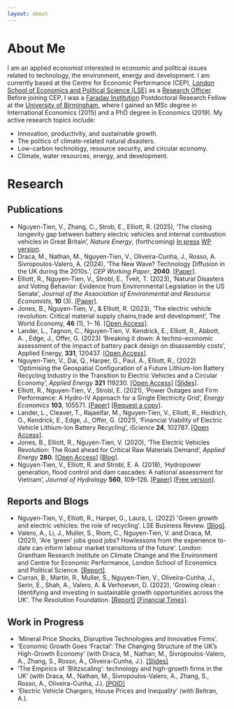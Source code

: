 ```yaml
---
layout: about 
---
```


# About Me
I am an applied economist interested in economic and political issues related to technology, the environment, energy and development. I am currently based at the Centre for Economic Performance (CEP), [London School of Economics and Political Science (LSE)](https://www.lse.ac.uk) as a [Research Officer](https://cep.lse.ac.uk/_new/staff/person.asp?id=10783). Before joining CEP, I was a [Faraday Institution](https://faraday.ac.uk/) Postdoctoral Research Fellow at the [University of Birmingham](https://www.birmingham.ac.uk), where I gained an MSc degree in International Economics (2015) and a PhD degree in Economics (2019). My active research topics include:
* Innovation, productivity, and sustainable growth.
* The politics of climate-related natural disasters.
* Low-carbon technology, resource security, and circular economy.
* Climate, water resources, energy, and development.


# Research
## Publications 
* Nguyen-Tien, V., Zhang, C., Strob, E., Elliott, R. (2025),  ‘The closing longevity gap between battery electric vehicles and internal combustion vehicles in Great Britain’, *Nature Energy*, (forthcoming)  [In press](https://eprints.lse.ac.uk/126554/) [WP version](https://cep.lse.ac.uk/pubs/download/dp1972.pdf).
*	 Draca, M., Nathan, M., Nguyen-Tien, V.,  Oliveira-Cunha, J.,  Rosso, A. Sivropoulos-Valero, A. (2024), ‘The New Wave? Technology Diffusion in the UK during the 2010s.’, *CEP Working Paper*, **2040**. [[Paper]](https://cep.lse.ac.uk/pubs/download/dp2040.pdf).
* Elliott, R., Nguyen-Tien, V., Strobl, E., Tveit, T. (2023), ‘Natural Disasters and Voting Behavior: Evidence from Environmental Legislation in the US Senate’, *Journal of the Association of Environmental and Resource Economists*, **10** (3). [[Paper]](https://www.journals.uchicago.edu/doi/10.1086/722540).
* Jones, B., Nguyen-Tien, V., & Elliott, R. (2023), ‘The electric vehicle revolution: Critical material supply chains,trade and development’, The World Economy, **46** (1), 1– 16. [[Open Access]](https://onlinelibrary.wiley.com/doi/full/10.1111/twec.13345).
* Lander, L., Tagnon, C., Nguyen-Tien, V. Kendrick, E., Elliott, R., Abbott, A. , Edge, J., Offer, G. (2023) ‘Breaking it down: A techno-economic assessment of the impact of battery pack design on disassembly costs’, Applied Energy, **331**, 120437.  [[Open Access]](https://www.sciencedirect.com/science/article/pii/S0306261922016944).
*	Nguyen-Tien, V., Dai, Q., Harper, G., Paul, A., Elliott, R., (2022) ‘Optimising the Geospatial Configuration of a Future Lithium-Ion Battery Recycling Industry in the Transition to Electric Vehicles and a Circular Economy’, *Applied Energy* **321** 119230.  [[Open Access]](https://www.sciencedirect.com/science/article/pii/S0306261922005943) [[Slides]](https://www.dropbox.com/scl/fi/wgsfjgx3lm9gpd2x488vy/Viet-Nguyen-Tien-EV-LIB.pdf?rlkey=3ch73kyevw3dkw2n0d2athciz&dl=0).
* Elliott, R., Nguyen-Tien, V., Strobl, E. (2021), ‘Power Outages and Firm Performance: A Hydro-IV Approach for a Single Electricity Grid’, *Energy Economics* **103**, 105571. [[Paper]](https://www.sciencedirect.com/science/article/pii/S0140988321004436) [[Request a copy]](http://eprints.lse.ac.uk/112538/).
* Lander, L., Cleaver, T., Rajaeifar, M., Nguyen-Tien, V., Elliott, R., Heidrich, O., Kendrick, E., Edge, J., Offer, G. (2021), ‘Financial Viability of Electric Vehicle Lithium-Ion Battery Recycling’, *iScience* **24**, 102787. [[Open Access]](https://www.sciencedirect.com/science/article/pii/S2589004221007550).
* Jones, B., Elliott, R., Nguyen-Tien, V. (2020), ‘The Electric Vehicles Revolution:  The Road ahead for Critical Raw Materials Demand’, *Applied Energy* **280**. [[Open Access]](https://www.sciencedirect.com/science/article/pii/S0306261920305845) [[Blog]](https://blog.bham.ac.uk/business-school/2020/12/03/the-electric-vehicle-revolution-will-we-run-out-of-the-critical-materials/).
* Nguyen-Tien, V., Elliott, R. and Strobl, E. A. (2018), ‘Hydropower generation, flood control and dam cascades: A national assessment for Vietnam’, *Journal of Hydrology* **560**, 109–126. [[Paper]](https://doi.org/10.1016/j.jhydrol.2018.02.063) [[Free version]](https://research.birmingham.ac.uk/portal/files/48521145/Nguyen_Tien_et_al_Hydropower_generation_Journal_of_Hydrology_2018.pdf).

## Reports and Blogs 
* Nguyen-Tien, V., Elliott, R., Harper, G., Laura, L. (2022) 'Green growth and electric vehicles: the role of
recycling'. LSE Business Review. [[Blog]](https://blogs.lse.ac.uk/businessreview/2022/07/07/green-growth-and-electric-vehicles-the-role-of-recycling/).
* Valero, A., Li, J., Muller, S., Riom, C., Nguyen-Tien, V. and Draca, M. (2021), 'Are ‘green’ jobs good jobs? Howlessons from the experience to-date can inform labour market transitions of the future'. London: Grantham Research Institute on Climate Change and the Environment and Centre for Economic Performance, London School of Economics and Political Science. [[Report]](https://cep.lse.ac.uk/pubs/download/special/cepsp39.pdf).
* Curran, B., Martin, R., Muller, S., Nguyen-Tien, V., Oliveira-Cunha, J., Serin, E., Shah, A., Valero, A. & Verhoeven, D. (2022), 'Growing clean : Identifying and investing in sustainable growth opportunities across the UK'. The Resolution Foundation. [[Report]](https://economy2030.resolutionfoundation.org/wp-content/uploads/2022/05/Growing_clean_report.pdf) [[Financial Times]](https://www.ft.com/content/4066afc1-aa57-4343-8f83-d2e7efb57d95?shareType=nongift).
 
## Work in Progress
* ‘Mineral Price Shocks, Disruptive Technologies and Innovative Firms’.
*	‘Economic Growth Goes ‘Fractal’: The Changing Structure of the UK’s High-Growth Economy’ (with Draca, M., Nathan, M., Sivropoulos-Valero, A., Zhang, S., Rosso, A., Oliveira-Cunha, J.).  [[Slides]](https://escoe-website.s3.amazonaws.com/wp-content/uploads/2022/10/14104446/Session-1-Measurement.pdf)
*	‘The Empirics of 'Blitzscaling': technology and high-growth firms in the UK’ (with Draca, M., Nathan, M., Sivropoulos-Valero, A., Zhang, S., Rosso, A., Oliveira-Cunha, J.). [[POID]](https://poid.lse.ac.uk/events/past-research-seminars.asp)
*	‘Electric Vehicle Chargers, House Prices and Inequality’ (with Beltran, A.).


